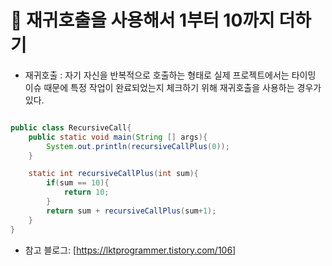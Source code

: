 # 🎯 재귀호출을 사용해서 1부터 10까지 더하기

* 재귀호출 : 자기 자신을 반복적으로 호출하는 형태로 실제 프로젝트에서는 타이밍 이슈 때문에 특정 작업이 완료되었는지 체크하기 위해 재귀호출을 사용하는 경우가 있다.  

``` java

public class RecursiveCall{
    public static void main(String [] args){
        System.out.println(recursiveCallPlus(0));
    }

    static int recursiveCallPlus(int sum){
        if(sum == 10){
            return 10;
        }
        return sum + recursiveCallPlus(sum+1); 
    }
}

```
* 참고 블로그: [https://lktprogrammer.tistory.com/106]

